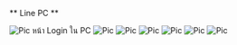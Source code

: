 ** Line PC **

![Pic](LPC01.png)
หน้า Login ใน PC
![Pic](LPC02.png)
![Pic](LPC03.png)
![Pic](LPC04.png)
![Pic](LPC05.jpg)
![Pic](LPC06.jpg)
![Pic](LPC07.jpg)
